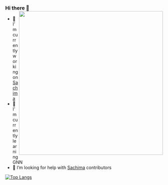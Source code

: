 ### Hi there 👋<img align='right' src="https://github-readme-stats.vercel.app/api?username=nocmk2&count_private=true&show_icons=true&include_all_commits=true&hide_rank=true&hide_title=true" width=460>

<!--
**nocmk2/nocmk2** is a ✨ _special_ ✨ repository because its `README.md` (this file) appears on your GitHub profile.
-->


- 🔭 I’m currently working on [Sachima](https://github.com/DessertsLab/Sachima)
- 🌱 I’m currently learning GNN
- 🤔 I’m looking for help with [Sachima](https://github.com/DessertsLab/Sachima) contributors 


[![Top Langs](https://github-readme-stats.vercel.app/api/top-langs/?username=DessertsLab)](https://github.com/anuraghazra/github-readme-stats)
